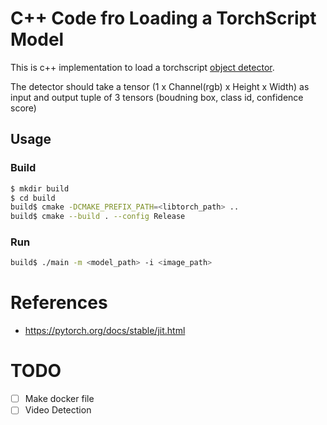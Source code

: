 C++ Code fro Loading a TorchScript Model
==
This is c++ implementation to load a torchscript [object detector](https://github.com/tyui592/Real_Time_Helmet_Detection).

The detector should take a tensor (1 x Channel(rgb) x Height x Width)  as input and output tuple of 3 tensors (boudning box, class id, confidence score)

Usage
--

### Build

```bash
$ mkdir build
$ cd build
build$ cmake -DCMAKE_PREFIX_PATH=<libtorch_path> ..
build$ cmake --build . --config Release
```

### Run

```bash
build$ ./main -m <model_path> -i <image_path>
```

# References
- https://pytorch.org/docs/stable/jit.html

# TODO
- [ ] Make docker file
- [ ] Video Detection
